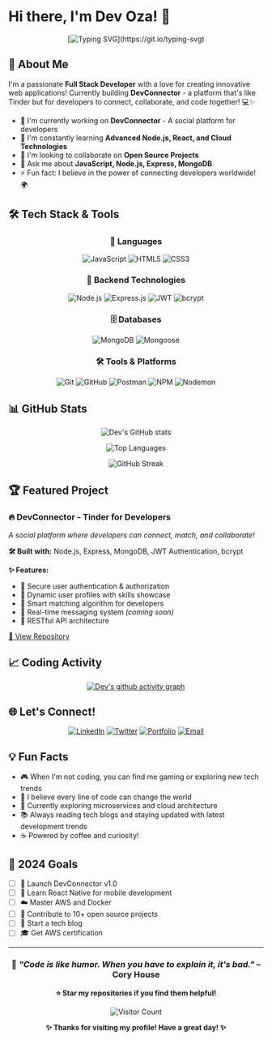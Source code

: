 # Hi there, I'm Dev Oza! 👋

<div align="center">
  
[![Typing SVG](https://readme-typing-svg.herokuapp.com?font=Fira+Code&size=30&pause=1000&color=36BCF7&center=true&vCenter=true&width=600&lines=Full+Stack+Developer;Backend+Enthusiast;Problem+Solver;Always+Learning+New+Tech!)](https://git.io/typing-svg)

</div>

## 🚀 About Me

I'm a passionate **Full Stack Developer** with a love for creating innovative web applications! Currently building **DevConnector** - a platform that's like Tinder but for developers to connect, collaborate, and code together! 💻✨

- 🔭 I'm currently working on **DevConnector** - A social platform for developers
- 🌱 I'm constantly learning **Advanced Node.js, React, and Cloud Technologies**
- 👯 I'm looking to collaborate on **Open Source Projects**
- 💬 Ask me about **JavaScript, Node.js, Express, MongoDB**
- ⚡ Fun fact: I believe in the power of connecting developers worldwide! 🌍

## 🛠️ Tech Stack & Tools

<div align="center">

### 🎯 Languages
![JavaScript](https://img.shields.io/badge/JavaScript-F7DF1E?style=for-the-badge&logo=javascript&logoColor=black)
![HTML5](https://img.shields.io/badge/HTML5-E34F26?style=for-the-badge&logo=html5&logoColor=white)
![CSS3](https://img.shields.io/badge/CSS3-1572B6?style=for-the-badge&logo=css3&logoColor=white)

### 🔧 Backend Technologies
![Node.js](https://img.shields.io/badge/Node.js-43853D?style=for-the-badge&logo=node.js&logoColor=white)
![Express.js](https://img.shields.io/badge/Express.js-404D59?style=for-the-badge&logo=express&logoColor=white)
![JWT](https://img.shields.io/badge/JWT-black?style=for-the-badge&logo=JSON%20web%20tokens)
![bcrypt](https://img.shields.io/badge/bcrypt-orange?style=for-the-badge&logo=security&logoColor=white)

### 🗄️ Databases
![MongoDB](https://img.shields.io/badge/MongoDB-4EA94B?style=for-the-badge&logo=mongodb&logoColor=white)
![Mongoose](https://img.shields.io/badge/Mongoose-red?style=for-the-badge&logo=mongoose&logoColor=white)

### 🛠️ Tools & Platforms
![Git](https://img.shields.io/badge/Git-F05032?style=for-the-badge&logo=git&logoColor=white)
![GitHub](https://img.shields.io/badge/GitHub-100000?style=for-the-badge&logo=github&logoColor=white)
![Postman](https://img.shields.io/badge/Postman-FF6C37?style=for-the-badge&logo=postman&logoColor=white)
![NPM](https://img.shields.io/badge/NPM-CB3837?style=for-the-badge&logo=npm&logoColor=white)
![Nodemon](https://img.shields.io/badge/Nodemon-76D04B?style=for-the-badge&logo=nodemon&logoColor=white)

</div>

## 📊 GitHub Stats

<div align="center">
  
![Dev's GitHub stats](https://github-readme-stats.vercel.app/api?username=yourusername&show_icons=true&theme=radical&hide_border=true&bg_color=0D1117)

![Top Languages](https://github-readme-stats.vercel.app/api/top-langs/?username=yourusername&layout=compact&theme=radical&hide_border=true&bg_color=0D1117)

![GitHub Streak](https://github-readme-streak-stats.herokuapp.com/?user=yourusername&theme=radical&hide_border=true&background=0D1117)

</div>

## 🏆 Featured Project

### 🔥 DevConnector - Tinder for Developers
*A social platform where developers can connect, match, and collaborate!*

**🛠️ Built with:** Node.js, Express, MongoDB, JWT Authentication, bcrypt

**✨ Features:**
- 🔐 Secure user authentication & authorization
- 👤 Dynamic user profiles with skills showcase
- 🎯 Smart matching algorithm for developers
- 💬 Real-time messaging system *(coming soon)*
- 📱 RESTful API architecture

[🔗 View Repository](https://github.com/yourusername/dev_connector)

## 📈 Coding Activity

<div align="center">

[![Dev's github activity graph](https://github-readme-activity-graph.vercel.app/graph?username=yourusername&theme=react-dark&hide_border=true&bg_color=0D1117)](https://github.com/ashutosh00710/github-readme-activity-graph)

</div>

## 🌐 Let's Connect!

<div align="center">

[![LinkedIn](https://img.shields.io/badge/LinkedIn-0077B5?style=for-the-badge&logo=linkedin&logoColor=white)](https://linkedin.com/in/yourprofile)
[![Twitter](https://img.shields.io/badge/Twitter-1DA1F2?style=for-the-badge&logo=twitter&logoColor=white)](https://twitter.com/yourprofile)
[![Portfolio](https://img.shields.io/badge/Portfolio-FF5722?style=for-the-badge&logo=todoist&logoColor=white)](https://yourportfolio.com)
[![Email](https://img.shields.io/badge/Email-D14836?style=for-the-badge&logo=gmail&logoColor=white)](mailto:your.email@gmail.com)

</div>

## 💡 Fun Facts

- 🎮 When I'm not coding, you can find me gaming or exploring new tech trends
- 🌟 I believe every line of code can change the world
- 🚀 Currently exploring microservices and cloud architecture
- 📚 Always reading tech blogs and staying updated with latest development trends
- ☕ Powered by coffee and curiosity!

## 🎯 2024 Goals

- [ ] 🚀 Launch DevConnector v1.0
- [ ] 📱 Learn React Native for mobile development
- [ ] ☁️ Master AWS and Docker
- [ ] 🤝 Contribute to 10+ open source projects
- [ ] 📝 Start a tech blog
- [ ] 🎓 Get AWS certification

---

<div align="center">

### 💭 *"Code is like humor. When you have to explain it, it's bad."* – Cory House

**⭐ Star my repositories if you find them helpful!**

![Visitor Count](https://profile-counter.glitch.me/yourusername/count.svg)

**✨ Thanks for visiting my profile! Have a great day! ✨**

</div>